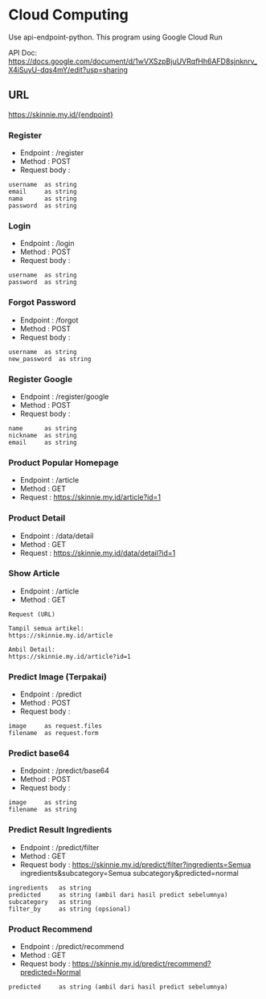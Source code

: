 # Cloud Computing
Use api-endpoint-python. This program using Google Cloud Run

API Doc: https://docs.google.com/document/d/1wVXSzpBjuUVRqfHh6AFD8sjnknrv_X4iSuyU-dqs4mY/edit?usp=sharing
## URL

https://skinnie.my.id/{endpoint}

### Register

* Endpoint  : /register
* Method    : POST
* Request body :

```
username  as string
email     as string
nama      as string
password  as string
```

### Login

* Endpoint  : /login
* Method    : POST
* Request body :

```
username  as string
password  as string
```

### Forgot Password

* Endpoint  : /forgot
* Method    : POST
* Request body :

```
username  as string
new_password  as string
```

### Register Google

* Endpoint  : /register/google
* Method    : POST
* Request body :

```
name      as string
nickname  as string
email     as string
```

### Product Popular Homepage

* Endpoint  : /article
* Method    : GET
* Request   : https://skinnie.my.id/article?id=1

### Product Detail

* Endpoint  : /data/detail
* Method    : GET
* Request   : https://skinnie.my.id/data/detail?id=1

### Show Article

* Endpoint  : /article
* Method    : GET

```
Request (URL)

Tampil semua artikel:
https://skinnie.my.id/article

Ambil Detail:
https://skinnie.my.id/article?id=1
```

### Predict Image (Terpakai)

* Endpoint  : /predict
* Method    : POST
* Request body :

```
image     as request.files
filename  as request.form
```

### Predict base64

* Endpoint  : /predict/base64
* Method    : POST
* Request body :

```
image     as string
filename  as string
```
### Predict Result Ingredients

* Endpoint      : /predict/filter
* Method        : GET
* Request body  : https://skinnie.my.id/predict/filter?ingredients=Semua ingredients&subcategory=Semua subcategory&predicted=normal

```
ingredients   as string
predicted     as string (ambil dari hasil predict sebelumnya)
subcategory   as string
filter_by     as string (opsional)
```

### Product Recommend

* Endpoint      : /predict/recommend
* Method        : GET
* Request body  : https://skinnie.my.id/predict/recommend?predicted=Normal

```
predicted     as string (ambil dari hasil predict sebelumnya)
```
